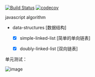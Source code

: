 
[![Build Status](https://travis-ci.com/senola/algorithm.svg?branch=dev)](https://travis-ci.com/senola/algorithm)
[![codecov](https://codecov.io/gh/senola/algorithm/branch/dev/graph/badge.svg)](https://codecov.io/gh/senola/algorithm)

javascript algorithm 

- data-structures [数据结构]
  - [x] simple-linked-list [简单的单向链表]
  - [x] doubly-linked-list [双向链表]



单元测试：

![image](https://user-images.githubusercontent.com/6022948/57191606-17e2f380-6f5a-11e9-9fd1-26fb294cbe27.png)

